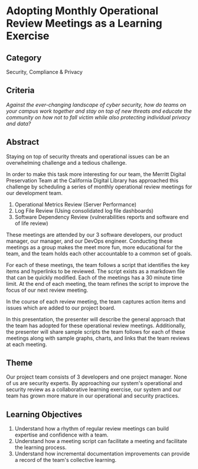 # Adopting Monthly Operational Review Meetings as a Learning Exercise

## Category
Security, Compliance & Privacy  

## Criteria

*Against the ever-changing landscape of cyber security, how do teams on your campus work together and stay on top of new threats and educate the community on how not to fall victim while also protecting individual privacy and data?*

## Abstract
Staying on top of security threats and operational issues can be an overwhelming challenge and a tedious challenge.

In order to make this task more interesting for our team, the Merritt Digital Preservation Team at the California Digital Library has approached this challenge by scheduling a series of monthly operational review meetings for our development team.  

1. Operational Metrics Review (Server Performance)
2. Log File Review (Using consolidated log file dashboards)
3. Software Dependency Review (vulnerabilities reports and software end of life review)

These meetings are attended by our 3 software developers, our product manager, our manager, and our DevOps engineer.  Conducting these meetings as a group makes the meet more fun, more educational for the team, and the team holds each other accountable to a common set of goals.

For each of these meetings, the team follows a script that identifies the key items and hyperlinks to be reviewed.  The script exists as a markdown file that can be quickly modified.  Each of the meetings has a 30 minute time limit. At the end of each meeting, the team refines the script to improve the focus of our next review meeting. 

In the course of each review meeting, the team captures action items and issues which are added to our project board.

In this presentation, the presenter will describe the general approach that the team has adopted for these operational review meetings.  Additionally, the presenter will share sample scripts the team follows for each of these meetings along with sample graphs, charts, and links that the team reviews at each meeting.

## Theme

Our project team consists of 3 developers and one project manager.  None of us are security experts. By approaching our system's operational and security review as a collaborative learning exercise, our system and our team has grown more mature in our operational and security practices.

## Learning Objectives

1. Understand how a rhythm of regular review meetings can build expertise and confidence with a team.
2. Understand how a meeting script can facilitate a meeting and facilitate the learning process.
3. Understand how incremental documentation improvements can provide a record of the team's collective learning.


